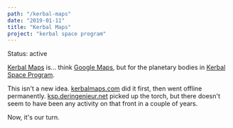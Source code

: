 ```yaml
---
path: "/kerbal-maps"
date: "2019-01-11"
title: "Kerbal Maps"
project: "kerbal space program"
---
```


Status: active

[Kerbal Maps](https://github.com/FiniteMonkeys/kerbal-maps) is...
think [Google Maps](https://maps.google.com/), but for the planetary bodies in
[Kerbal Space Program](https://kerbalspaceprogram.com/).

This isn't a new idea. [kerbalmaps.com](http://www.kerbalmaps.com/) did it first,
then went offline permanently.
[ksp.deringenieur.net](http://ksp.deringenieur.net) picked up the torch,
but there doesn't seem to have been any activity on that front in a couple of years.

Now, it's our turn.
